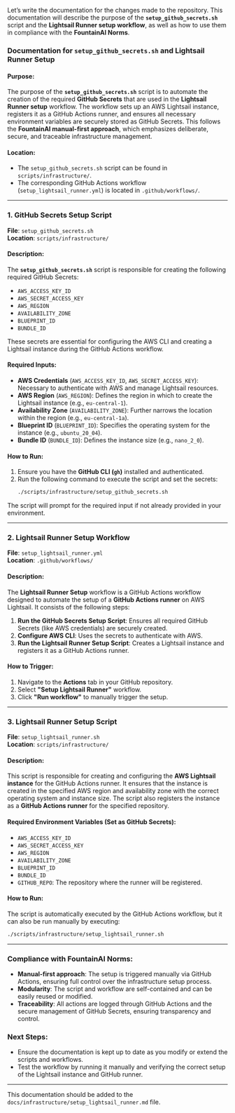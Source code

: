 Let’s write the documentation for the changes made to the repository. This documentation will describe the purpose of the **`setup_github_secrets.sh`** script and the **Lightsail Runner setup workflow**, as well as how to use them in compliance with the **FountainAI Norms**.

### Documentation for `setup_github_secrets.sh` and Lightsail Runner Setup

#### Purpose:
The purpose of the **`setup_github_secrets.sh`** script is to automate the creation of the required **GitHub Secrets** that are used in the **Lightsail Runner setup** workflow. The workflow sets up an AWS Lightsail instance, registers it as a GitHub Actions runner, and ensures all necessary environment variables are securely stored as GitHub Secrets. This follows the **FountainAI manual-first approach**, which emphasizes deliberate, secure, and traceable infrastructure management.

#### Location:
- The `setup_github_secrets.sh` script can be found in `scripts/infrastructure/`.
- The corresponding GitHub Actions workflow (`setup_lightsail_runner.yml`) is located in `.github/workflows/`.

---

### 1. **GitHub Secrets Setup Script**

**File**: `setup_github_secrets.sh`  
**Location**: `scripts/infrastructure/`

#### Description:
The **`setup_github_secrets.sh`** script is responsible for creating the following required GitHub Secrets:
- `AWS_ACCESS_KEY_ID`
- `AWS_SECRET_ACCESS_KEY`
- `AWS_REGION`
- `AVAILABILITY_ZONE`
- `BLUEPRINT_ID`
- `BUNDLE_ID`

These secrets are essential for configuring the AWS CLI and creating a Lightsail instance during the GitHub Actions workflow.

#### Required Inputs:
- **AWS Credentials** (`AWS_ACCESS_KEY_ID`, `AWS_SECRET_ACCESS_KEY`): Necessary to authenticate with AWS and manage Lightsail resources.
- **AWS Region** (`AWS_REGION`): Defines the region in which to create the Lightsail instance (e.g., `eu-central-1`).
- **Availability Zone** (`AVAILABILITY_ZONE`): Further narrows the location within the region (e.g., `eu-central-1a`).
- **Blueprint ID** (`BLUEPRINT_ID`): Specifies the operating system for the instance (e.g., `ubuntu_20_04`).
- **Bundle ID** (`BUNDLE_ID`): Defines the instance size (e.g., `nano_2_0`).

#### How to Run:
1. Ensure you have the **GitHub CLI (`gh`)** installed and authenticated.
2. Run the following command to execute the script and set the secrets:
   ```bash
   ./scripts/infrastructure/setup_github_secrets.sh
   ```

The script will prompt for the required input if not already provided in your environment.

---

### 2. **Lightsail Runner Setup Workflow**

**File**: `setup_lightsail_runner.yml`  
**Location**: `.github/workflows/`

#### Description:
The **Lightsail Runner Setup** workflow is a GitHub Actions workflow designed to automate the setup of a **GitHub Actions runner** on AWS Lightsail. It consists of the following steps:
1. **Run the GitHub Secrets Setup Script**: Ensures all required GitHub Secrets (like AWS credentials) are securely created.
2. **Configure AWS CLI**: Uses the secrets to authenticate with AWS.
3. **Run the Lightsail Runner Setup Script**: Creates a Lightsail instance and registers it as a GitHub Actions runner.

#### How to Trigger:
1. Navigate to the **Actions** tab in your GitHub repository.
2. Select **"Setup Lightsail Runner"** workflow.
3. Click **"Run workflow"** to manually trigger the setup.

---

### 3. **Lightsail Runner Setup Script**

**File**: `setup_lightsail_runner.sh`  
**Location**: `scripts/infrastructure/`

#### Description:
This script is responsible for creating and configuring the **AWS Lightsail instance** for the GitHub Actions runner. It ensures that the instance is created in the specified AWS region and availability zone with the correct operating system and instance size. The script also registers the instance as a **GitHub Actions runner** for the specified repository.

#### Required Environment Variables (Set as GitHub Secrets):
- `AWS_ACCESS_KEY_ID`
- `AWS_SECRET_ACCESS_KEY`
- `AWS_REGION`
- `AVAILABILITY_ZONE`
- `BLUEPRINT_ID`
- `BUNDLE_ID`
- `GITHUB_REPO`: The repository where the runner will be registered.

#### How to Run:
The script is automatically executed by the GitHub Actions workflow, but it can also be run manually by executing:
```bash
./scripts/infrastructure/setup_lightsail_runner.sh
```

---

### Compliance with FountainAI Norms:
- **Manual-first approach**: The setup is triggered manually via GitHub Actions, ensuring full control over the infrastructure setup process.
- **Modularity**: The script and workflow are self-contained and can be easily reused or modified.
- **Traceability**: All actions are logged through GitHub Actions and the secure management of GitHub Secrets, ensuring transparency and control.

### Next Steps:
- Ensure the documentation is kept up to date as you modify or extend the scripts and workflows.
- Test the workflow by running it manually and verifying the correct setup of the Lightsail instance and GitHub runner.

---

This documentation should be added to the `docs/infrastructure/setup_lightsail_runner.md` file.


